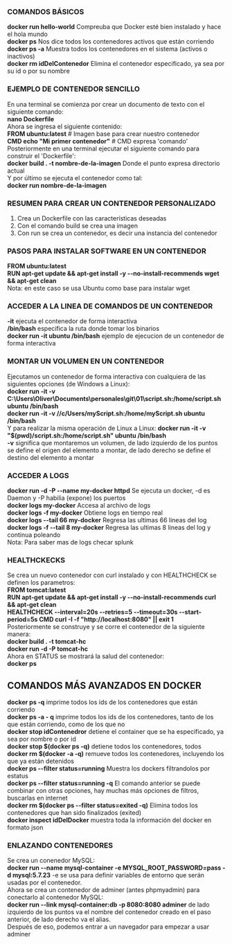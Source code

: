 ### COMANDOS BÁSICOS
**docker run hello-world** Compreuba que Docker esté bien instalado y hace el hola mundo  
**docker ps** Nos dice todos los contenedores activos que están corriendo  
**docker ps -a** Muestra todos los contenedores en el sistema (activos o inactivos)  
**docker rm idDelContenedor** Elimina el contenedor especificado, ya sea por su id o por su nombre  

### EJEMPLO DE CONTENEDOR SENCILLO
En una terminal se comienza por crear un documento de texto con el siguiente comando:  
**nano Dockerfile**  
Ahora se ingresa el siguiente contenido:  
**FROM ubuntu:latest** # Imagen base para crear nuestro contenedor  
**CMD echo "Mi primer contenedor"** # CMD expresa 'comando'  
Posteriormente en una terminal ejecutar el siguiente comando para construir el 'Dockerfile':  
**docker build . -t nombre-de-la-imagen** Donde el punto expresa directorio actual  
Y por último se ejecuta el contenedor como tal:  
**docker run nombre-de-la-imagen**

### RESUMEN PARA CREAR UN CONTENEDOR PERSONALIZADO
1) Crea un Dockerfile con las características deseadas
2) Con el comando build se crea una imagen
3) Con run se crea un contenedor, es decir una instancia del contenedor

### PASOS PARA INSTALAR SOFTWARE EN UN CONTENEDOR
**FROM ubuntu:latest**  
**RUN apt-get update && apt-get install -y --no-install-recommends wget && apt-get clean**  
Nota: en este caso se usa Ubuntu como base para instalar wget  

### ACCEDER A LA LINEA DE COMANDOS DE UN CONTENEDOR
**-it** ejecuta el contenedor de forma interactiva  
**/bin/bash** especifica la ruta donde tomar los binarios  
**docker run -it ubuntu /bin/bash** ejemplo de ejecucion de un contenedor de forma interactiva

### MONTAR UN VOLUMEN EN UN CONTENEDOR
Ejecutamos un contenedor de forma interactiva con cualquiera de las siguientes opciones (de Windows a Linux):  
**docker run -it -v C:\Users\Oliver\Documents\personales\git\01\script.sh:/home/script.sh ubuntu /bin/bash**  
**docker run -it -v //c/Users/myScript.sh:/home/myScript.sh ubuntu /bin/bash**  
Y para realizar la misma operación de Linux a Linux:
**docker run -it -v "$(pwd)/script.sh:/home/script.sh" ubuntu /bin/bash**  
**-v** significa que montaremos un volumen, de lado izquierdo de los puntos se define el origen del elemento a montar, de lado derecho se define el destino del elemento a montar  

### ACCEDER A LOGS
**docker run -d -P --name my-docker httpd** Se ejecuta un docker, -d es Daemon y -P habilia (expone) los puertos  
**docker logs my-docker** Accesa al archivo de logs  
**docker logs -f my-docker** Obtiene logs en tiempo real  
**docker logs --tail 66 my-docker** Regresa las ultimas 66 lineas del log  
**docker logs -f --tail 8 my-docker** Regresa las ultimas 8 lineas del log y continua poleando  
Nota: Para saber mas de logs checar splunk  

### HEALTHCKECKS
Se crea un nuevo contenedor con curl instalado y con HEALTHCHECK se definen los parametros:  
**FROM tomcat:latest**  
**RUN apt-get update && apt-get install -y --no-install-recommends curl && apt-get clean**  
**HEALTHCHECK --interval=20s --retries=5 --timeout=30s --start-period=5s CMD curl -I -f "http://localhost:8080" || exit 1**  
Posteriormente se construye y se corre el contenedor de la siguiente manera:  
**docker build . -t tomcat-hc**  
**docker run -d -P tomcat-hc**  
Ahora en STATUS se mostrará la salud del contenedor:  
**docker ps**  

## COMANDOS MÁS AVANZADOS EN DOCKER  
**docker ps -q** imprime todos los ids de los contenedores que están corriendo  
**docker ps -a - q** imprime todos los ids de los contenedores, tanto de los que están corriendo, como de los que no  
**docker stop idContenedror** detiene el container que se ha especificado, ya sea por nombre o por id  
**docker stop $(docker ps -q)** detiene todos los contenedores, todos  
**docker rm $(docker -a -q)** remueve todos los contenedores, incluyendo los que ya están detenidos  
**docker ps --filter status=running** Muestra los dockers filtrandolos por estatus  
**docker ps --filter status=running -q** El comando anterior se puede combinar con otras opciones, hay muchas más opciones de filtros, buscarlas en internet  
**docker rm $(docker ps --filter status=exited -q)** Elimina todos los contenedores que han sido finalizados (exited)  
**docker inspect idDelDocker** muestra toda la información del docker  en formato json  

### ENLAZANDO CONTENEDORES
Se crea un conenedor MySQL:  
**docker run --name mysql-container -e MYSQL_ROOT_PASSWORD=pass -d mysql:5.7.23** -e se usa para definir variables de entorno que serán usadas por el contenedor.  
Ahora se crea un contenedor de adminer (antes phpmyadmin) para conectarlo al contenedor MySQL:  
**docker run --link mysql-container:db -p 8080:8080 adminer** de lado izquierdo de los puntos va el nombre del contenedor creado en el paso anterior, de lado derecho va el alias.  
Después de eso, podemos entrar a un navegador para empezar a usar adminer  
